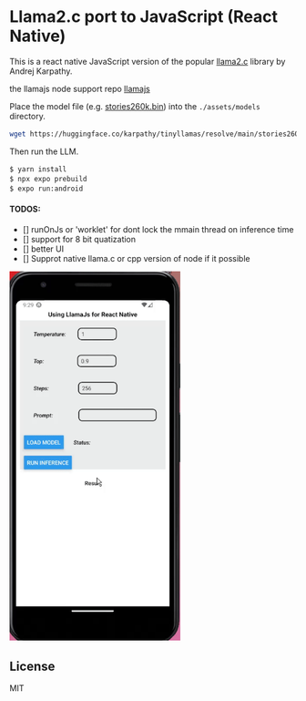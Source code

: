 # Llama2.c port to JavaScript (React Native)

This is a react native JavaScript version of the popular [llama2.c](https://github.com/karpathy/llama2.c) library by Andrej Karpathy.

the llamajs node support repo [llamajs](https://github.com/agershun/llamajs) 

Place the model file (e.g. [stories260k.bin]()) into the ```./assets/models``` directory.
```sh
wget https://huggingface.co/karpathy/tinyllamas/resolve/main/stories260K/stories260K.bin
```

Then run the LLM.

```sh
$ yarn install
$ npx expo prebuild
$ expo run:android
```

#### TODOS:

- [] runOnJs or 'worklet' for dont lock the mmain thread on inference time
- [] support for 8 bit quatization
- [] better UI
- [] Supprot native llama.c or cpp version of node if it possible

<img src="./assets/android.gif?raw=true" alt="result" style="width:300px;"/>

## License
MIT


